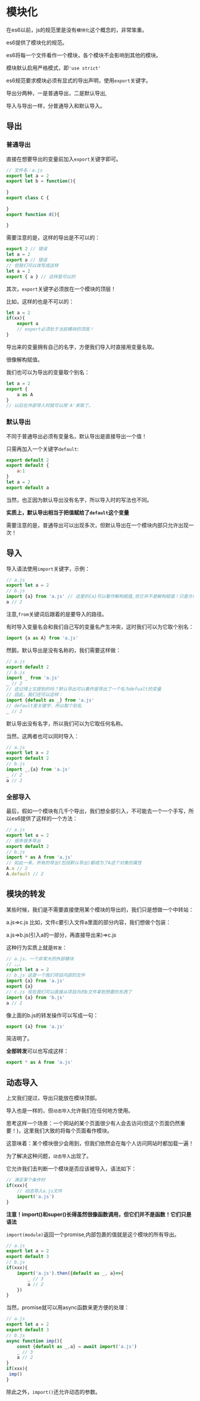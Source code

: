 # 模块化

在es6以前，js的规范里是没有`模块化`这个概念的，非常笨重。

es6提供了模块化的规范。

es6将每一个文件看作一个模块，各个模块不会影响到其他的模块。

模块默认启用严格模式，即`'use strict'`



es6规范要求模块必须有显式的导出声明，使用`export`关键字。

导出分两种，一是普通导出，二是默认导出,

导入与导出一样，分普通导入和默认导入。

## 导出

### 普通导出

直接在想要导出的变量前加入`export`关键字即可。

```js
// 文件名：a.js
export let a = 2
export let b = function(){
    
}
export class C {
    
}
export function d(){
    
}
```

需要注意的是，这样的导出是不可以的：

```js
export 2 // 错误
let a = 2
export a // 错误
// 但我们可以改写成这样
let a = 2
export { a } // 这样是可以的
```

其次，`export`关键字必须放在一个模块的顶层！

比如，这样的也是不可以的：

```js
let a = 2
if(xx){
	export a
    // export必须处于当前模块的顶层！
}
```

导出来的变量拥有自己的名字，方便我们导入时直接用变量名取。

很像解构赋值。

我们也可以为导出的变量取个别名：

```js
let a = 2
export {
	a as A
}
// 以后在外部导入时就可以用'A'来取了。
```



### 默认导出

不同于普通导出必须有变量名，默认导出是直接导出一个值！

只需再加入一个关键字`default`:

```js
export default 2
export default {
    a:1
}
let a = 2
export default a
```

当然，也正因为默认导出没有名字，所以导入时的写法也不同。

**实质上，默认导出相当于把值赋给了`default`这个变量**

需要注意的是，普通导出可以出现多次，但默认导出在一个模块内部只允许出现一次！

## 导入

导入语法使用`import`关键字，示例：

```js
// a.js
export let a = 2
// b.js
import {a} from 'a.js' // 这里的{a}可以看作解构赋值,但它并不是解构赋值！只是方便理解
a // 2
```

注意,`from`关键词后跟着的是要导入的路径。

有时导入变量名会和我们自己写的变量名产生冲突，这时我们可以为它取个别名：

```js
import {a as A} from 'a.js'
```

然鹅，默认导出是没有名称的，我们需要这样做：

```js
// a.js
export default 2
// b.js
import _ from 'a.js'
_ // 2
// 还记得上文提到的吗？默认导出可以看作是导出了一个名为defualt的变量
// 因此，我们还可以这样：
import {default as _} from 'a.js'
// default是关键字，所以取个别名
_ // 2
```

默认导出没有名字，所以我们可以为它取任何名称。

当然，这两者也可以同时导入：

```js
// a.js
export let a = 2
export default 2
// b.js
import _,{a} from 'a.js'
_ // 2
a // 2
```

### 全部导入

最后，假如一个模块有几千个导出，我们想全部引入，不可能去一个一个手写，所以es6提供了这样的一个方法：

```js
// a.js
export let a = 2
// 很多很多导出
export default 2
// b.js
import * as A from 'a.js'
// 如此一来，所有的导出(包括默认导出)都成为了A这个对象的属性
A.a // 2
A.default // 2
```

## 模块的转发

某些时候，我们是不需要直接使用某个模块的导出的，我们只是想做一个中转站：

a.js=>c.js 比如，文件c要引入文件a里面的部分内容，我们想做个包装：

a.js=>b.js(引入a的一部分，再直接导出来)=>c.js

这种行为实质上就是`转发`：

```js
// a.js，一个非常大的外部模块
// 。。。
export let a = 2
// b.js 这是一个我们项目内部的文件
import {a} from 'a.js'
export {a}
// c.js 现在我们可以直接从项目内的b文件拿到想要的东西了
import {a} from 'b.js'
a // 2
```

像上面的b.js的转发操作可以写成一句：

```js
export {a} from 'a.js'
```

简洁明了。

**全部转发**可以也写成这样：

```js
export * as A from 'a.js'
```

## 动态导入

上文我们提过，导出只能放在模块顶部。

导入也是一样的，但`动态导入`允许我们在任何地方使用。

思考这样一个场景：一个网站的某个页面很少有人会去访问(但这个页面仍然重要！)，这里我们大致的将每个页面看作模块。

这意味着：某个模块很少会用到，但我们依然会在每个人访问网站时都加载一遍！

为了解决这种问题，`动态导入`出现了。

它允许我们去判断一个模块是否应该被导入，语法如下：

```js
// 满足某个条件时
if(xxx){
    // 动态导入a.js文件
    import('a.js')
}
```

**注意！import()和super()长得虽然很像函数调用，但它们并不是函数！它们只是语法**

`import(module)`返回一个promise,内部包裹的值就是这个模块的所有导出。

```js
// a.js
export let a = 2
export default 3
// b.js
if(xxx){
    import('a.js').then({default as _, a}=>{
        _ // 3
        a // 2
    })
}
```

当然，promise就可以用async函数来更方便的处理：

```js
// a.js
export let a = 2
export default 3
// b.js
async function imp(){
	const {default as _,a} = await import('a.js')
    _ // 3
    a // 2
}
if(xxx){
 imp()   
}
```

除此之外，`import()`还允许动态的参数。